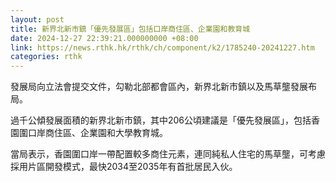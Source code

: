 ```yaml
---
layout: post
title: 新界北新市鎮「優先發展區」包括口岸商住區、企業園和教育城
date: 2024-12-27 22:39:21.000000000 +08:00
link: https://news.rthk.hk/rthk/ch/component/k2/1785240-20241227.htm
categories: rthk
---
```


發展局向立法會提交文件，勾勒北部都會區內，新界北新市鎮以及馬草壟發展布局。

過千公傾發展面積的新界北新市鎮，其中206公頃建議是「優先發展區」，包括香園圍口岸商住區、企業園和大學教育城。

當局表示，香園圍口岸一帶配置較多商住元素，連同純私人住宅的馬草壟，可考慮採用片區開發模式，最快2034至2035年有首批居民入伙。
